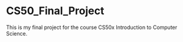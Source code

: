 # CS50_Final_Project
This is my final project for the course CS50x Introduction to Computer Science.
